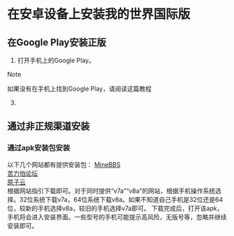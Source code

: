 # 在安卓设备上安装我的世界国际版
## 在Google Play安装正版
1. 打开手机上的Google Play。
> [!NOTE]
> 如果没有在手机上找到Google Play，请阅读这篇教程
3. 
## 通过非正规渠道安装
### 通过apk安装包安装
以下几个网站都有提供安装包：
[MineBBS](https://mc.minebbs.com/#/)  
[苦力怕论坛](https://mcapks.net)  
[原子云](http://res.nullatom.com/Minecraft/Android/)  
根据网站指引下载即可。对于同时提供“v7a”“v8a”的网站，根据手机操作系统选择。32位系统下载v7a，64位系统下载v8a。如果不知道自己手机是32位还是64位，较新的手机选择v8a，较旧的手机选择v7a即可。
下载完成后，打开该apk，手机将会进入安装界面。一些型号的手机可能提示高风险，无版号等，忽略并继续安装即可。
